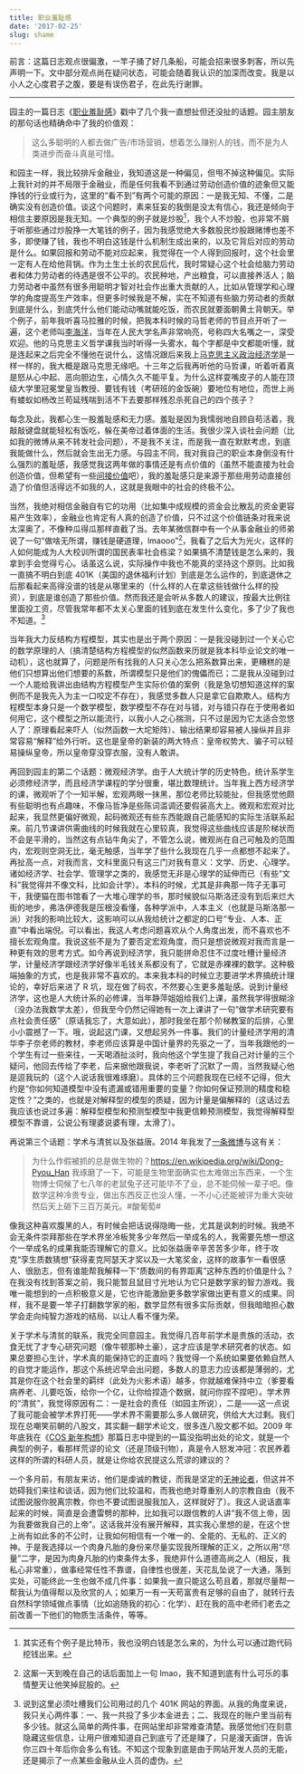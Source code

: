 ```yaml
---
title: 职业羞耻感
date: '2017-02-25'
slug: shame
---
```


前言：这篇日志观点很偏激，一竿子捅了好几条船，可能会招来很多刺客，所以先声明一下。文中部分观点尚在疑问状态，可能会随着我认识的加深而改变。我是以小人之心度君子之腹，要是有误伤君子，在此先行谢罪。

---

园主的一篇日志《[职业羞耻感](http://www.loyhome.com/?p=4261)》戳中了几个我一直想扯但还没扯的话题。园主朋友的那句话也精确命中了我的价值观：

> 这么多聪明的人都去做广告/市场营销，想着怎么赚别人的钱，而不是为人类进步而奋斗真是可惜。

和园主一样，我比较排斥金融业，我知道这是一种偏见，但甩不掉这种偏见。实际上我针对的并不局限于金融业，而是任何我看不到通过劳动创造价值的迹象但又能挣钱的行业或行为，这里的“看不到”有两个可能的原因：一是我无知、不懂，二是确实没有创造价值。谈这个问题时，素来狂妄的我倒是没太有信心，我还是倾向于相信主要原因是我无知。一个典型的例子就是炒股[^1]，我个人不炒股，也非常不屑于听那些通过炒股挣一大笔钱的例子，因为我感觉绝大多数股民炒股跟赌博也差不多，即使赚了钱，我也不明白这钱是什么机制生成出来的，以及它背后对应的劳动是什么。如果回报和劳动不能对应起来，我觉得在一个人得到回报时，这个社会里一定有人在给他背锅。作为土生土长的农民后代，我时常疑心这个社会给脑力劳动者和体力劳动者的待遇是很不公平的。农民种地，产出粮食，可以直接养活人；脑力劳动者中虽然有很多用聪明才智对社会作出重大贡献的人，比如从管理学和心理学的角度提高生产效率，但更多时候我是不解，实在不知道有些脑力劳动者的贡献到底是什么，到底凭什么他们能动动嘴就能吃饭，而农民就要面朝黄土背朝天。举个例子，前年我听喜马拉雅的时候，把我本科时候的马哲老师的节目点开听了一遍，这个老师叫[李海洋](http://baike.baidu.com/item/%E6%9D%8E%E6%B5%B7%E6%B4%8B/41184)，当年在人民大学名声非常响亮，号称四大名嘴之一，深受欢迎。他的马克思主义哲学课我当时听得一头雾水，每个字都是中文都能听懂，就是连起来之后完全不懂他在说什么，这情况跟后来我上[马克思主义政治经济学](/cn/2014/06/on-writing/)是一样一样的，我大概是跟马克思无缘吧。十三年之后我再听他的马哲课，听着听着真是怒从心中起、恶向胆边生，心情久久不能平复。为什么这样耍嘴皮子的人能在顶级大学里冠冕堂皇当教授、要钱有钱（考研班的金饭碗）要地位有地位，而世上尚有蝼蚁如杨改兰苟延残喘到活不下去要那样残忍杀死自己的四个孩子？

每念及此，我都心生一股羞耻感和无力感。羞耻是因为我懦弱地自顾自苟活着，我敲敲键盘就能轻松有饭吃，躲在美帝过着体面的生活。我很少深入谈社会问题（比如我的微博从来不转发社会问题），不是我不关注，而是我一直在默默考虑，到底我能做什么，然后就会生出无力感。与园主不同，我对我自己的职业本身倒没有什么强烈的羞耻感，我感觉我这两年做的事情还是有点价值的（虽然不能直接为社会创造价值，但希望有一些[间接价值](https://www.zhihu.com/question/28361295/answer/103651391)吧），我的羞耻感只是来源于那些用劳动直接创造了价值但活得远不如我的人，这就是我眼中的社会的终极不公。

当然，我绝对相信金融自有它的功用（比如集中成规模的资金会比散乱的资金更容易产生效率），金融业也肯定有人真的创造了价值，只不过这个价值链条对我来说太深奥了，不像种瓜得瓜那样直截了当。去年某微信群中有一个从事金融业的师弟说了一句“做啥无所谓，赚钱是硬道理，lmaooo”[^2]，我看了之后大为光火，这样的人如何能成为人大校训所谓的国民表率社会栋梁？如果搞不清楚钱是怎么来的，我拿到手会觉得亏心。话虽这么说，实际操作中我也不能真的坚持这个原则。比如我一直搞不明白到底 401K（美国的退休福利计划）到底是怎么运作的，到底退休之后那看起来高得没谱的钱是从哪里来的（什么样的人在拿这些钱做什么样的投资），到底是谁创造了那些价值。然而我还是会听从多数人的建议，按最大比例往里面投工资，尽管我常年都不太关心里面的钱到底在发生什么变化，多了少了我也不知道。[^3]

当年我大力反结构方程模型，其实也是出于两个原因：一是我没碰到过一个关心它的数学原理的人（搞清楚结构方程模型的似然函数来历就是我本科毕业论文的唯一动机），这也就算了，问题是所有找我的人只关心怎么把系数算出来，更糟糕的是他们只想算出他们想要的系数，所谓模型只是他们的傀儡而已；二是我从没碰到过一个人能给我讲出由结构方程模型产生实际价值的案例（我是急切想知道这样的案例而不是我先入为主一口咬定不存在），我感觉多数人只是拿它自欺欺人。结构方程模型本身只是一个数学模型，数学模型不存在对与错，对与错只存在于使用者如何用它，这个模型之所以能流行，以我小人之心揣测，只不过是因为它太适合忽悠人了：原理看起来吓人（似然函数一大坨矩阵）、输出结果却容易被人操纵并且非常容易“解释”给外行听。这也是皇帝的新装的两大特点：皇帝权势大、骗子可以轻易操纵皇帝，所以皇帝穿没穿衣服，没有人敢讲。

再回到园主的第二个话题：微观经济学。由于人大统计学的历史特色，统计系学生必须修经济学，而且经济学课程的学分很重，堪比数理统计。当年我上西方经济学的课，微观听了个一知半解，宏观两眼一抹黑，那位老师比较能扯，但我感觉他颇有些聪明也有点趣味，不像马哲净是些陈词滥调还要假装高大上。微观和宏观对比起来，我显然更偏好微观，起码微观还有些东西能跟自己能感知的实际生活联系起来。前几节课讲供需曲线的时候我就在心里较真，我觉得这些曲线应该是阶梯状而不会是平滑的，当然这有点钻牛角尖了，不管怎么说，微观尚在自己可触及的范围内，宏观则空洞无比，毫无触感，当年学了些什么我现在几乎一点都想不起来了。再扯高一点，对我而言，文科里面只有这三门对我有意义：文学、历史、心理学。诸如经济学、社会学、管理学之类的，我感觉无非是心理学的延伸而已（有些“文科”我觉得并不像文科，比如会计学）。本科的时候，尤其是非典那一阵子无事可干，我便猫在图书馆看了一大堆心理学的书，那时候貌似马斯洛还没有到后来烂大街的地步，弗洛伊德我是压根没看懂，各种学派中，人本主义（也就是马斯洛那一派）对我的影响比较大，这影响可以从我给统计之都定的口号“专业、人本、正直”中看出端倪。可以看出，我这人考虑问题喜欢从个人角度出发，而不喜欢也不擅长宏观角度。我说这些不是为了要否定宏观角度，而只是想说微观对我而言是一种更有效的思考方式。如今再说到经济学，我只能拼命忍住不过度吐槽计量经济学，计量经济学跟经济学好像半毛钱关系都没有了，它就是赤裸裸的数学。这种极端抽象的方式，也是我非常不喜欢的。本来我本科的时候立志要进学术界搞统计理论的，幸好后来进了 R 坑，现在做了码农，不然要心生更多羞耻感。说到计量经济学，这也是人大统计系的必修课，当年静萍姐姐给我们上课，虽然我学得很糊涂（没办法我数学太差），但我至今仍然记得她有一次上课讲了一句“做学术研究要有点社会责任感”（原话我忘了，大意如此），那时我坐在那个阶梯教室的后排，心里小小震撼了一下。哦，说起这门课，又想起另外一件事。我们的计量经济学用的清华李子奈老师的教材，李老师应该算是中国计量界的先驱之一了，当年我跟他的一个学生有过一些来往，一天喝酒扯淡时，我向他这个学生提了我自己对计量的三个疑问，他回去传给了李老，后来据他跟我说，李老听了沉默了一周，当然我疑心他是逗我玩的（这个人说话我很难琢磨）。具体的三个问题我现在已经不记得，但大约是“你如何知道模型中没有遗漏或错用重要的变量？你如何保证预测的精度和稳定性？”之类的，也就是对解释型的模型的质疑，因为计量是偏解释的（这话过去我应该也说过多遍：解释型模型和预测型模型中我更信赖预测模型，我觉得解释型模型不靠谱，公说公有理婆说婆有理，太滑了）。

再说第三个话题：学术与清贫以及张益唐。2014 年我发了[一条微博](http://weibo.com/2514669664/BaH1AxBso)与这有关：

> 为什么作假被抓的总是做生物的？https://en.wikipedia.org/wiki/Dong-Pyou_Han 我琢磨了一下，可能是生物里面确实也太难做出东西来，一个生物博士伺候了七八年的老鼠兔子还可能毕不了业，总不能伺候一辈子吧。像数学这种冷贵专业，做出东西反正也没人懂，一不小心还能被评为重大突破然后天上砸下三百万美元。#酸葡萄#

像我这种喜欢腹黑的人，有时候会把话说得隐晦一些，尤其是讽刺的时候。我绝不会无条件崇拜那些在学术界坐冷板凳多少年然后一举成名的人，我需要先想一想这个一举成名的成果我能否理解它的意义。比如张益唐辛辛苦苦多少年，终于攻克“孪生质数猜想”获得麦克阿瑟天才奖以及一大笔奖金，这样的故事乍一看很感人、很励志，但有谁能帮我解释一下“质数间的有界距离”这种东西的价值是什么？在我没有找到答案之前，我只能暂且鼠目寸光地认为它只是数学家的智力游戏。我唯一能想到的一点积极意义是，它也许能激励更多数学家做出更有意义的成果。同样，我不是要一竿子打翻数学家的船，数学显然有很多实际贡献，但我暗暗担心数学会走向纯智力游戏的结局、以让人看不懂为荣。

关于学术与清贫的联系，我完全同意园主。我觉得几百年前学术是贵族的活动，衣食无忧了才专心研究问题（像牛顿那种土豪），这才应该是学术研究者的状态。如果总要担心生计，学术真的能保持它的正直吗？我觉得一个系统如果要依赖自然人的自觉才能运作，那这个系统迟早会出问题，多数人的意志力应该都是薄弱的，尤其是你在这个社会里的羁绊（此处为火影术语）越多，你就越难保持中立（爹要看病养老、儿要吃饭，给你一个亿，让你给捏造个数据，就问你捏不捏吧）。学术界的“清贫”，我觉得原因有二：一是社会的责任（如园主所说），二是——这一点说了我可能会被学术界打死——学术界不需要那么多人做研究，供给大大过剩。我们现在总嘲笑前朝的八股文，其实翻一翻学术论文，很多连八股文都不如。2009 年年底我在《[COS 新年构想](/cn/2009/12/cos-in-2010/)》那篇日志中提到的一篇没指明出处的论文，就是一个典型的例子，看那样荒谬的论文（还是顶级刊物），真是令人怒发冲冠：农民养着这样的所谓的科研人员，就是让你给农民提这么荒谬的建议的？

一个多月前，有朋友来访，他们是虔诚的教徒，而我是坚定的[无神论者](http://weibo.com/2718604160/EfY81iN8d)，但这并不妨碍我们来往和谈话，因为他们比较温和，而我也绝对尊重别人的宗教自由（我不试图说服你脱离宗教，你也不要试图说服我加入，这样就好了）。我这人说话直率起来的时候，简直是会遭雷劈的那种，比如我可以跟信教的人讲“我不信上帝，因为我要做我自己的上帝”。这话我并没有展开解释，其实我心里想的是，在这个世上尚有如此多的不公时，让我如何相信有一个唯一的、全能的、无私的、正义的神。于是我选择以一个肉身凡胎的身份来尽量实现我所理解的正义，之所以用“尽量”二字，是因为肉身凡胎的约束条件太多，我绝非什么道德高尚之人（相反，我私心非常重），做事经常任性不靠谱，自律性也很差，天花乱坠说了一大通，落到实处，可能终此一生也做不成几件事：如果我一直只能这么苟且着，那就尽量帮一帮我认为值得帮以及欣赏的人；如果万一有一天苟富贵有足够的自由了，就转行去自然科学领域做点事情（比如追随我的初心：化学）、赶在我的高中老师们老去之前改善一下他们的物质生活条件，等等。

[^1]: 其实还有个例子是比特币，我也没明白钱是怎么来的，为什么可以通过跑代码挖钱出来。

[^2]: 这厮一天到晚在自己的话后面加上一句 lmao，我不知道到底有什么可乐的事情整天让他笑掉屁股的。

[^3]: 说到这里必须吐槽我们公司用过的几个 401K 网站的界面。从我的角度来说，我只关心两件事：一、我一共投了多少本金进去；二、我现在的账户里当前有多少钱。就这么简单的两件事，在网站里却非常难查清楚。我感觉他们在刻意隐藏这些信息，让用户很难知道自己到底亏了还是赚了，只是漫天画饼，告诉你三四十年后你会多么有钱。不知这个现象到底是由于网站开发人员的无能，还是揭示了一点某些金融从业人员的虚伪。

